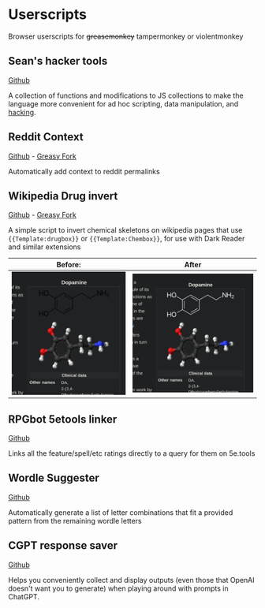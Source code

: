 # Userscripts

Browser userscripts for ~~greasemonkey~~ tampermonkey or violentmonkey

## Sean's hacker tools

[Github](https://github.com/srsutherland/userscripts/raw/master/srs-hacker-tools.user.js)

A collection of functions and modifications to JS collections to make the language more convenient for ad hoc scripting, data manipulation, and [hacking](http://www.catb.org/jargon/html/H/hack.html).

## Reddit Context

[Github](https://github.com/srsutherland/userscripts/raw/master/reddit-context.user.js) - [Greasy Fork](https://greasyfork.org/en/scripts/407164-reddit-context)

Automatically add context to reddit permalinks

## Wikipedia Drug invert

[Github](https://github.com/srsutherland/userscripts/raw/master/wiki-drug-invert.user.js) - [Greasy Fork](https://greasyfork.org/en/scripts/396052-wikipedia-drug-invert)

A simple script to invert chemical skeletons on wikipedia pages that use `{{Template:drugbox}}` or `{{Template:Chembox}}`, for use with Dark Reader and similar extensions

| Before: | After |
| ------- | ----- |
| ![before](media/Drug_before.png) | ![after](media/Drug_after.png)|

## RPGbot 5etools linker

[Github](https://github.com/srsutherland/userscripts/raw/master/rpgbot-5etools-linker.user.js)

Links all the feature/spell/etc ratings directly to a query for them on 5e.tools

## Wordle Suggester

[Github](https://github.com/srsutherland/userscripts/raw/master/wordle-suggest.user.js)

Automatically generate a list of letter combinations that fit a provided pattern from the remaining wordle letters

## CGPT response saver

[Github](https://github.com/srsutherland/userscripts/raw/master/CGPT-response-save.user.js)

Helps you conveniently collect and display outputs (even those that OpenAI doesn't want you to generate) when playing around with prompts in ChatGPT.
